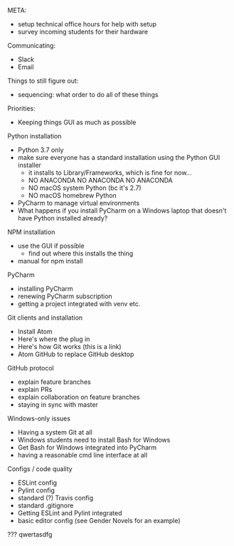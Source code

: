 META:
- setup technical office hours for help with setup
- survey incoming students for their hardware

Communicating:
- Slack
- Email

Things to still figure out:
- sequencing: what order to do all of these things

Priorities:
- Keeping things GUI as much as possible

Python installation
- Python 3.7 only
- make sure everyone has a standard installation using the Python GUI installer
	- it installs to Library/Frameworks, which is fine for now...
	- NO ANACONDA NO ANACONDA NO ANACONDA
	- NO macOS system Python (bc it's 2.7)
	- NO macOS homebrew Python
- PyCharm to manage virtual environments
- What happens if you install PyCharm on a Windows laptop that doesn't have Python installed already?

NPM installation
- use the GUI if possible
	- find out where this installs the thing
- manual for npm install

PyCharm
- installing PyCharm
- renewing PyCharm subscription
- getting a project integrated with venv etc.


Git clients and installation
- Install Atom
- Here's where the plug in
- Here's how Git works (this is a link)
- Atom GitHub to replace GitHub desktop

GitHub protocol
- explain feature branches
- explain PRs
- explain collaboration on feature branches
- staying in sync with master

Windows-only issues
- Having a system Git at all
- Windows students need to install Bash for Windows
- Get Bash for Windows integrated into PyCharm
- having a reasonable cmd line interface at all

Configs / code quality
- ESLint config
- Pylint config
- standard (?) Travis config
- standard .gitignore
- Getting ESLint and Pylint integrated
- basic editor config (see Gender Novels for an example)

???
qwertasdfg

